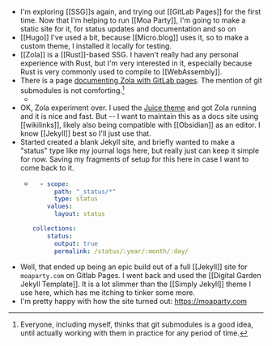 - I'm exploring [[SSG]]s again, and trying out [[GitLab Pages]] for the first time. Now that I'm helping to run [[Moa Party]], I'm going to make a static site for it, for status updates and documentation and so on
- [[Hugo]] I've used a bit, because [[Micro.blog]] uses it, so to make a custom theme, I installed it locally for testing.
- [[Zola]] is a [[Rust]]-based SSG. I haven't really had any personal experience with Rust, but I'm very interested in it, especially because Rust is very commonly used to compile to [[WebAssembly]].
- There is a page [documenting Zola with GitLab pages](https://www.getzola.org/documentation/deployment/gitlab-pages/). The mention of git submodules is not comforting.[^gitsub]
	- [^gitsub]: Everyone, including myself, thinks that git submodules is a good idea, until actually working with them in practice for any period of time.
- OK, Zola experiment over. I used the [Juice theme](https://juice.huhu.io) and got Zola running and it is nice and fast. But -- I want to maintain this as a docs site using [[wikilinks]], likely also being compatible with [[Obsidian]] as an editor. I know [[Jekyll]] best so I'll just use that.
- Started created a blank Jekyll site, and briefly wanted to make a "status" type like my journal logs here, but really just can keep it simple for now. Saving my fragments of setup for this here in case I want to come back to it.
	- ```yaml
	    - scope:
	        path: "_status/*"
	        type: status
	      values:
	        layout: status
	  
	  collections:
	      status:
	        output: true
	        permalink: /status/:year/:month/:day/
	  ```
- Well, that ended up being an epic build out of a full [[Jekyll]] site for `moaparty.com` on Gitlab Pages. I went back and used the [[Digital Garden Jekyll Template]]. It is a lot slimmer than the [[Simply Jekyll]] theme I use here, which has me itching to tinker some more.
- I'm pretty happy with how the site turned out: <https://moaparty.com>